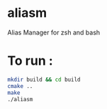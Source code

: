 # aliasm

Alias Manager for zsh and bash

# To run :
```bash
mkdir build && cd build
cmake ..
make
./aliasm
```
